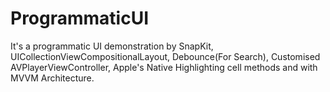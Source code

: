 # ProgrammaticUI
It's a programmatic UI demonstration by SnapKit, UICollectionViewCompositionalLayout, Debounce(For Search), Customised AVPlayerViewController, Apple's Native Highlighting cell methods and with MVVM Architecture. 

